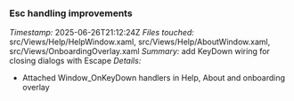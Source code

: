 ### Esc handling improvements
*Timestamp:* 2025-06-26T21:12:24Z
*Files touched:* src/Views/Help/HelpWindow.xaml, src/Views/Help/AboutWindow.xaml, src/Views/OnboardingOverlay.xaml
*Summary:* add KeyDown wiring for closing dialogs with Escape
*Details:*
- Attached Window_OnKeyDown handlers in Help, About and onboarding overlay
